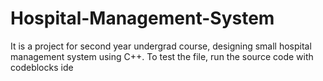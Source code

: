 # Hospital-Management-System
It is a project for second year undergrad course, designing small hospital management system using C++. 
To test the file, run the source code with codeblocks ide
